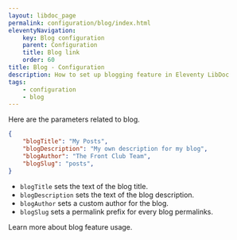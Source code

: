 ```yaml
---
layout: libdoc_page
permalink: configuration/blog/index.html
eleventyNavigation:
    key: Blog configuration
    parent: Configuration
    title: Blog link
    order: 60
title: Blog - Configuration
description: How to set up blogging feature in Eleventy LibDoc
tags:
    - configuration
    - blog
---
```


Here are the parameters related to blog.

```json
{
    "blogTitle": "My Posts",
    "blogDescription": "My own description for my blog",
    "blogAuthor": "The Front Club Team",
    "blogSlug": "posts",
}
```

* `blogTitle` sets the text of the blog title.
* `blogDescription` sets the text of the blog description.
* `blogAuthor` sets a custom author for the blog.
* `blogSlug` sets a permalink prefix for every blog permalinks.

Learn more about blog feature usage.

